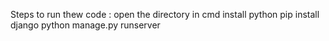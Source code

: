 Steps to run thew code :
open the directory in cmd
install python
pip install django 
python manage.py runserver
